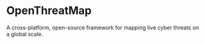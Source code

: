 # OpenThreatMap
A cross-platform, open-source framework for mapping live cyber threats on a global scale.
